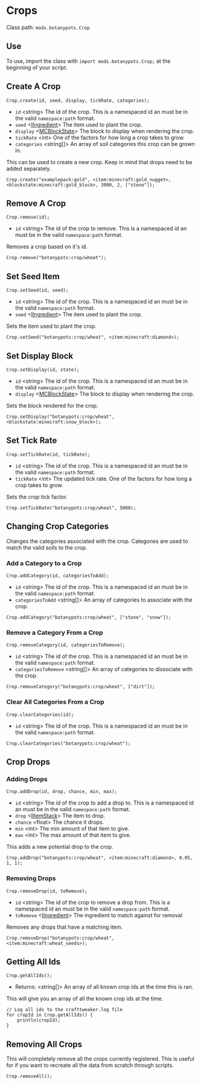 # Crops

Class path: `mods.botanypots.Crop`

## Use

To use, import the class with `import mods.botanypots.Crop;` at the beginning of your script.

## Create A Crop

`Crop.create(id, seed, display, tickRate, categories);`

- `id` &lt;string> The id of the crop. This is a namespaced id an must be in the valid `namespace:path` format.
- `seed` <[IIngredient](/vanilla/api/items/IIngredient)> The item used to plant the crop.
- `display` <[MCBlockState](/vanilla/api/blocks/MCBlockState)> The block to display when rendering the crop.
- `tickRate` &lt;int> One of the factors for how long a crop takes to grow.
- `categories` &lt;string[]> An array of soil categories this crop can be grown in.

This can be used to create a new crop. Keep in mind that drops need to be added separately.

```zenscript
Crop.create("examplepack:gold", <item:minecraft:gold_nugget>, <blockstate:minecraft:gold_block>, 3000, 2, ["stone"]);
```

## Remove A Crop

`Crop.remove(id);`

- `id` &lt;string> The id of the crop to remove. This is a namespaced id an must be in the valid `namespace:path` format.

Removes a crop based on it's id.

```zenscript
Crop.remove("botanypots:crop/wheat");
```

## Set Seed Item

`Crop.setSeed(id, seed);`

- `id` &lt;string> The id of the crop. This is a namespaced id an must be in the valid `namespace:path` format.
- `seed` <[IIngredient](/vanilla/api/items/IIngredient)> The item used to plant the crop.

Sets the item used to plant the crop.

```zenscript
Crop.setSeed("botanypots:crop/wheat", <item:minecraft:diamond>);
```

## Set Display Block

`Crop.setDisplay(id, state);`

- `id` &lt;string> The id of the crop. This is a namespaced id an must be in the valid `namespace:path` format.
- `display` <[MCBlockState](/vanilla/api/blocks/MCBlockState)> The block to display when rendering the crop.

Sets the block rendered for the crop.

```zenscript
Crop.setDisplay("botanypots:crop/wheat", <blockstate:minecraft:snow_block>);
```

## Set Tick Rate

`Crop.setTickRate(id, tickRate);`

- `id` &lt;string> The id of the crop. This is a namespaced id an must be in the valid `namespace:path` format.
- `tickRate` &lt;int> The updated tick rate. One of the factors for how long a crop takes to grow.

Sets the crop tick factor.

```zenscript
Crop.setTickRate("botanypots:crop/wheat", 5000);
```

## Changing Crop Categories

Changes the categories associated with the crop. Categories are used to match the valid soils to the crop.

### Add a Category to a Crop

`Crop.addCategory(id, categoriesToAdd);`

- `id` &lt;string> The id of the crop. This is a namespaced id an must be in the valid `namespace:path` format.
- `categoriesToAdd` &lt;string[]> An array of categories to associate with the crop.

```zenscript
Crop.addCategory("botanypots:crop/wheat", ["stone", "snow"]);
```

### Remove a Category From a Crop

`Crop.removeCategory(id, categoriesToRemove);`

- `id` &lt;string> The id of the crop. This is a namespaced id an must be in the valid `namespace:path` format.
- `categoriesToRemove` &lt;string[]> An array of categories to dissociate with the crop.

```zenscript
Crop.removeCategory("botanypots:crop/wheat", ["dirt"]);
```

### Clear All Categories From a Crop

`Crop.clearCategories(id);`

- `id` &lt;string> The id of the crop. This is a namespaced id an must be in the valid `namespace:path` format.

```zenscript
Crop.clearCategories("botanypots:crop/wheat");
```

## Crop Drops

### Adding Drops

`Crop.addDrop(id, drop, chance, min, max);`

- `id` &lt;string> The id of the crop to add a drop to. This is a namespaced id an must be in the valid `namespace:path` format.
- `drop` <[IItemStack](/vanilla/api/items/IItemStack)> The item to drop.
- `chance` &lt;float> The chance it drops.
- `min` &lt;int> The min amount of that item to give.
- `max` &lt;int> The max amount of that item to give.

This adds a new potential drop to the crop.

```zenscript
Crop.addDrop("botanypots:crop/wheat", <item:minecraft:diamond>, 0.05, 1, 1);
```

### Removing Drops

`Crop.removeDrop(id, toRemove);`

- `id` &lt;string> The id of the crop to remove a drop from. This is a namespaced id an must be in the valid `namespace:path` format.
- `toRemove` <[IIngredient](/vanilla/api/items/IIngredient)> The ingredient to match against for removal

Removes any drops that have a matching item.

```zenscript
Crop.removeDrop("botanypots:crop/wheat", <item:minecraft:wheat_seeds>);
```

## Getting All Ids

`Crop.getAllIds();`

- Returns: &lt;string[]> An array of all known crop ids at the time this is ran.

This will give you an array of all the known crop ids at the time.

```zenscript
// Log all ids to the crafttweaker.log file
for cropId in Crop.getAllIds() {
    println(cropId);
}
```

## Removing All Crops

This will completely remove all the crops currently registered. This is useful for if you want to recreate all the data from scratch through scripts.

```zenscript
Crop.removeAll();
```

